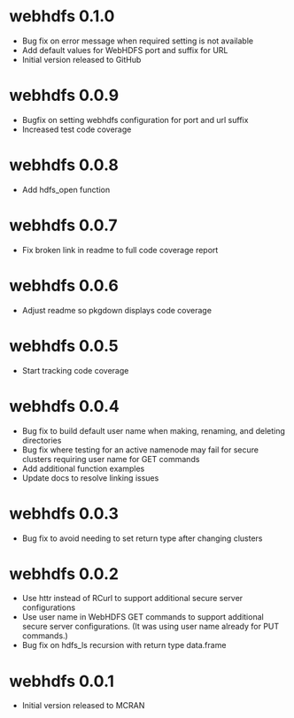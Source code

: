 # webhdfs 0.1.0

* Bug fix on error message when required setting is not available
* Add default values for WebHDFS port and suffix for URL
* Initial version released to GitHub

# webhdfs 0.0.9

* Bugfix on setting webhdfs configuration for port and url suffix
* Increased test code coverage 

# webhdfs 0.0.8

* Add hdfs_open function

# webhdfs 0.0.7

* Fix broken link in readme to full code coverage report

# webhdfs 0.0.6

* Adjust readme so pkgdown displays code coverage

# webhdfs 0.0.5

* Start tracking code coverage

# webhdfs 0.0.4

* Bug fix to build default user name when making, renaming, and deleting directories 
* Bug fix where testing for an active namenode may fail for secure clusters requiring user name for GET commands 
* Add additional function examples
* Update docs to resolve linking issues

# webhdfs 0.0.3

* Bug fix to avoid needing to set return type after changing clusters

# webhdfs 0.0.2

* Use httr instead of RCurl to support additional secure server configurations
* Use user name in WebHDFS GET commands to support additional secure server configurations.  (It was using user name already for PUT commands.)
* Bug fix on hdfs_ls recursion with return type data.frame

# webhdfs 0.0.1

* Initial version released to MCRAN

